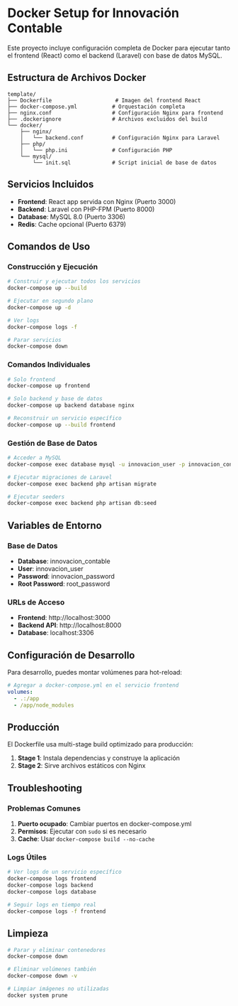 # Docker Setup for Innovación Contable

Este proyecto incluye configuración completa de Docker para ejecutar tanto el frontend (React) como el backend (Laravel) con base de datos MySQL.

## Estructura de Archivos Docker

```
template/
├── Dockerfile                    # Imagen del frontend React
├── docker-compose.yml           # Orquestación completa
├── nginx.conf                   # Configuración Nginx para frontend
├── .dockerignore                # Archivos excluidos del build
└── docker/
    ├── nginx/
    │   └── backend.conf         # Configuración Nginx para Laravel
    ├── php/
    │   └── php.ini              # Configuración PHP
    └── mysql/
        └── init.sql             # Script inicial de base de datos
```

## Servicios Incluidos

- **Frontend**: React app servida con Nginx (Puerto 3000)
- **Backend**: Laravel con PHP-FPM (Puerto 8000)
- **Database**: MySQL 8.0 (Puerto 3306)
- **Redis**: Cache opcional (Puerto 6379)

## Comandos de Uso

### Construcción y Ejecución

```bash
# Construir y ejecutar todos los servicios
docker-compose up --build

# Ejecutar en segundo plano
docker-compose up -d

# Ver logs
docker-compose logs -f

# Parar servicios
docker-compose down
```

### Comandos Individuales

```bash
# Solo frontend
docker-compose up frontend

# Solo backend y base de datos
docker-compose up backend database nginx

# Reconstruir un servicio específico
docker-compose up --build frontend
```

### Gestión de Base de Datos

```bash
# Acceder a MySQL
docker-compose exec database mysql -u innovacion_user -p innovacion_contable

# Ejecutar migraciones de Laravel
docker-compose exec backend php artisan migrate

# Ejecutar seeders
docker-compose exec backend php artisan db:seed
```

## Variables de Entorno

### Base de Datos
- **Database**: innovacion_contable
- **User**: innovacion_user
- **Password**: innovacion_password
- **Root Password**: root_password

### URLs de Acceso
- **Frontend**: http://localhost:3000
- **Backend API**: http://localhost:8000
- **Database**: localhost:3306

## Configuración de Desarrollo

Para desarrollo, puedes montar volúmenes para hot-reload:

```yaml
# Agregar a docker-compose.yml en el servicio frontend
volumes:
  - .:/app
  - /app/node_modules
```

## Producción

El Dockerfile usa multi-stage build optimizado para producción:
1. **Stage 1**: Instala dependencias y construye la aplicación
2. **Stage 2**: Sirve archivos estáticos con Nginx

## Troubleshooting

### Problemas Comunes

1. **Puerto ocupado**: Cambiar puertos en docker-compose.yml
2. **Permisos**: Ejecutar con `sudo` si es necesario
3. **Cache**: Usar `docker-compose build --no-cache`

### Logs Útiles

```bash
# Ver logs de un servicio específico
docker-compose logs frontend
docker-compose logs backend
docker-compose logs database

# Seguir logs en tiempo real
docker-compose logs -f frontend
```

## Limpieza

```bash
# Parar y eliminar contenedores
docker-compose down

# Eliminar volúmenes también
docker-compose down -v

# Limpiar imágenes no utilizadas
docker system prune
```
